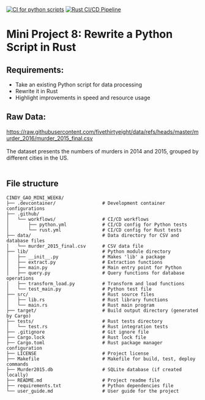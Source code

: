[![CI for python scripts](https://github.com/nogibjj/Cindy_Gao_mini_week8/actions/workflows/python.yml/badge.svg)](https://github.com/nogibjj/Cindy_Gao_mini_week8/actions/workflows/python.yml)
[![Rust CI/CD Pipeline](https://github.com/nogibjj/Cindy_Gao_mini_week8/actions/workflows/rust.yml/badge.svg)](https://github.com/nogibjj/Cindy_Gao_mini_week8/actions/workflows/rust.yml)

# Mini Project 8: Rewrite a Python Script in Rust
## Requirements:<br>
* Take an existing Python script for data processing
* Rewrite it in Rust
* Highlight improvements in speed and resource usage


## Raw Data:
https://raw.githubusercontent.com/fivethirtyeight/data/refs/heads/master/murder_2016/murder_2015_final.csv <br><br>
The dataset presents the numbers of murders in 2014 and 2015, grouped by different cities in the US. <br><br>

## File structure
```plaintext
CINDY_GAO_MINI_WEEK8/
├── .devcontainer/                 # Development container configurations
├── .github/
│   └── workflows/                 # CI/CD workflows
│       ├── python.yml             # CI/CD config for Python tests
│       └── rust.yml               # CI/CD config for Rust tests
├── data/                          # Data directory for CSV and database files
│   └── murder_2015_final.csv      # CSV data file
├── lib/                           # Python module directory
│   ├── __init__.py                # Makes 'lib' a package
│   ├── extract.py                 # Extraction functions
│   ├── main.py                    # Main entry point for Python
│   ├── query.py                   # Query functions for database operations
│   ├── transform_load.py          # Transform and load functions
│   └── test_main.py               # Python test file
├── src/                           # Rust source files
│   ├── lib.rs                     # Rust library functions
│   └── main.rs                    # Rust main program
├── target/                        # Build output directory (generated by Cargo)
├── tests/                         # Rust tests directory
│   └── test.rs                    # Rust integration tests
├── .gitignore                     # Git ignore file
├── Cargo.lock                     # Rust lock file
├── Cargo.toml                     # Rust package manager configuration
├── LICENSE                        # Project license
├── Makefile                       # Makefile for build, test, deploy commands
├── Murder2015.db                  # SQLite database (if created locally)
├── README.md                      # Project readme file
├── requirements.txt               # Python dependencies file
└── user_guide.md                  # User guide for the project
```

